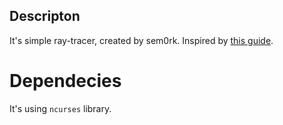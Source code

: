 ## Descripton

It's simple ray-tracer, created by sem0rk.
Inspired by [this guide](https://www.scratchapixel.com/lessons/3d-basic-rendering/introduction-to-ray-tracing/how-does-it-work).

# Dependecies

It's using `ncurses` library.

